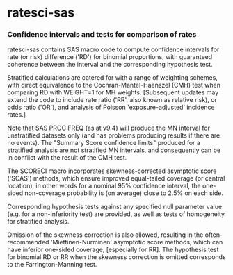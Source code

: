 # ratesci-sas

### Confidence intervals and tests for comparison of rates

ratesci-sas contains SAS macro code to compute confidence intervals for rate (or risk) difference ('RD') for binomial proportions, with guaranteed coherence 
between the interval and the corresponding hypothesis test.

Stratified calculations are catered for with a range of weighting schemes, with direct equivalence to the Cochran-Mantel-Haenszel (CMH) test when 
comparing RD with WEIGHT=1 for MH weights.
[Subsequent updates may extend the code to include rate ratio ('RR', also known as relative risk), or odds ratio ('OR'), 
and analysis of Poisson 'exposure-adjusted' incidence rates.] 

Note that SAS PROC FREQ (as at v9.4) will produce the MN interval for unstratified datasets only (and has problems producing results if there are no events). 
The "Summary Score confidence limits" produced for a stratified analysis are not stratified MN intervals, and consequently can be in conflict with the result 
of the CMH test.

The SCORECI macro incorporates skewness-corrected asymptotic score ('SCAS') methods, which ensure improved equal-tailed coverage (or central location), 
in other words for a nominal 95% confidence interval, the one-sided non-coverage probability is (on average) close to 2.5% on each side. 
 
Corresponding hypothesis tests against any specified null parameter value (e.g. for a non-inferiority test) are provided, as well as tests of homogeneity
for stratified analysis. 

Omission of the skewness correction is also allowed, resulting in the often-recommended 'Miettinen-Nurminen' asymptotic score methods, 
which can have inferior one-sided coverage, [especially for RR]. The hypothesis test for binomial RD or RR when the skewness correction is omitted corresponds 
to the Farrington-Manning test.
